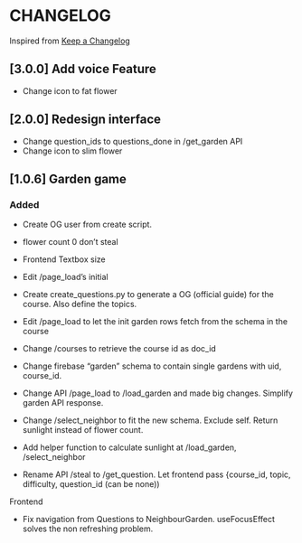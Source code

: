 # CHANGELOG
Inspired from [Keep a Changelog](https://keepachangelog.com/en/1.0.0/)

## [3.0.0] Add voice Feature
- Change icon to fat flower

## [2.0.0] Redesign interface
- Change question_ids to questions_done in /get_garden API
- Change icon to slim flower

## [1.0.6] Garden game

### Added
- Create OG user from create script. 
- flower count 0 don’t steal
- Frontend Textbox size
- Edit /page_load’s initial 
- Create create_questions.py to generate a OG (official guide) for the course. Also define the topics.
- Edit /page_load to let the init garden rows fetch from the schema in the course 
- Change /courses to retrieve the course id as doc_id

- Change firebase “garden” schema to contain single gardens with uid, course_id.
- Change API /page_load to /load_garden and made big changes. Simplify garden API response. 
- Change /select_neighbor to fit the new schema. Exclude self. Return sunlight instead of flower count. 
- Add helper function to calculate sunlight at /load_garden, /select_neighbor
- Rename API /steal to /get_question. Let frontend pass {course_id, topic, difficulty, question_id (can be none))

Frontend
- Fix navigation from Questions to NeighbourGarden. useFocusEffect solves the non refreshing problem.